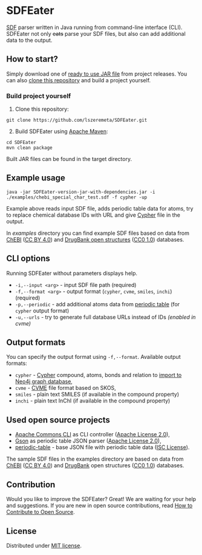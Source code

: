 # SDFEater

[SDF](https://pubs.acs.org/doi/abs/10.1021/ci00007a012) parser written in Java running from command-line interface (CLI). SDFEater not only ~~eats~~ parse your SDF files, but also can add additional data to the output.

## How to start?
Simply download one of [ready to use JAR file](https://github.com/lszeremeta/SDFEater/releases) from project releases. You can also [clone this repository](https://help.github.com/articles/cloning-a-repository/) and build a project yourself.

### Build project yourself

1. Clone this repository:
```
git clone https://github.com/lszeremeta/SDFEater.git
```

2. Build SDFEater using [Apache Maven](https://maven.apache.org/):
```
cd SDFEater
mvn clean package
```

Built JAR files can be found in the target directory.

## Example usage
```
java -jar SDFEater-version-jar-with-dependencies.jar -i ./examples/chebi_special_char_test.sdf -f cypher -up
```
Example above reads input SDF file, adds periodic table data for atoms, try to replace chemical database IDs with URL and give [Cypher](https://neo4j.com/developer/cypher-query-language/) file in the output.

In _examples_ directory you can find example SDF files based on data from [ChEBI](https://www.ebi.ac.uk/chebi/init.do) ([CC BY 4.0](https://creativecommons.org/licenses/by/4.0/)) and [DrugBank  open structures](https://www.drugbank.ca/releases/latest#open-data) ([CC0 1.0](https://creativecommons.org/publicdomain/zero/1.0/)) databases.

## CLI options
Running SDFEater without parameters displays help.

* `-i,--input <arg>` - input SDF file path (required)
* `-f,--format <arg>` - output format (`cypher`, `cvme`, `smiles`, `inchi`) (required)
* `-p,--periodic` - add additional atoms data from [periodic table](https://github.com/lszeremeta/SDFEater/blob/master/src/main/resources/pl/edu/uwb/ii/sdfeater/periodic_table.json) (for `cypher` output format)
* `-u,--urls` - try to generate full database URLs instead of IDs _(enabled in cvme)_

## Output formats
You can specify the output format using `-f,--format`. Available output formats:
* `cypher` - [Cypher](https://neo4j.com/developer/cypher-query-language/) compound, atoms, bonds and relation to [import to Neo4j graph database](https://neo4j.com/developer/kb/export-sub-graph-to-cypher-and-import/),
* `cvme` - [CVME](http://cs.aalto.fi/en/current/events/2017-09-22-002/) file format based on SKOS,
* `smiles` - plain text SMILES (if available in the compound property)
* `inchi` - plain text InChI (if available in the compound property)

## Used open source projects
- [Apache Commons CLI](https://github.com/apache/commons-cli) as CLI controller ([Apache License 2.0](https://www.apache.org/licenses/LICENSE-2.0)),
- [Gson](https://github.com/google/gson) as periodic table JSON parser ([Apache License 2.0](https://www.apache.org/licenses/LICENSE-2.0)),
- [periodic-table](https://github.com/andrejewski/periodic-table) - base JSON file with periodic table data ([ISC License](https://choosealicense.com/licenses/isc/)).

The sample SDF files in the examples directory are based on data from [ChEBI](https://www.ebi.ac.uk/chebi/init.do) ([CC BY 4.0](https://creativecommons.org/licenses/by/4.0/)) and [DrugBank](https://www.drugbank.ca/releases/latest#open-data) open structures ([CC0 1.0](https://creativecommons.org/publicdomain/zero/1.0/)) databases.

## Contribution
Would you like to improve the SDFEater? Great! We are waiting for your help and suggestions. If you are new in open source contributions, read [How to Contribute to Open Source](https://opensource.guide/how-to-contribute/).

## License
Distributed under [MIT license](https://github.com/lszeremeta/chebi-sdf-parser/blob/master/LICENSE.txt).
